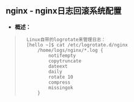 ## nginx - nginx日志回滚系统配置
- **概述：**
>       Linux自带的logrotate来管理日志：
>       [hello ~]$ cat /etc/logrotate.d/nginx
>           /home/logs/nginx/*.log {
>               notifempty
>               copytruncate
>               dateext
>               daily
>               rotate 10
>               compress
>               missingok
>           }
>
>
>
>
>
>
>
>
>
>
